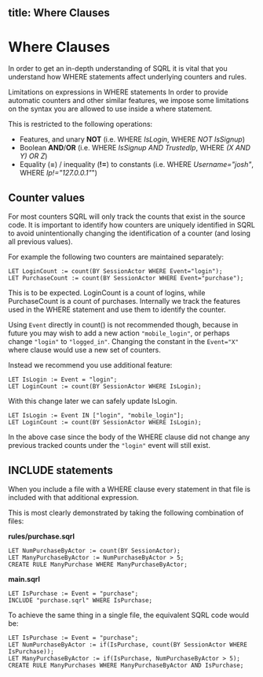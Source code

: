 ## title: Where Clauses

# Where Clauses

In order to get an in-depth understanding of SQRL it is vital that you understand how WHERE statements affect underlying counters and rules.

Limitations on expressions in WHERE statements
In order to provide automatic counters and other similar features, we impose some limitations on the syntax you are allowed to use inside a where statement.

This is restricted to the following operations:

- Features, and unary **NOT** (i.e. WHERE _IsLogin_, WHERE _NOT IsSignup_)
- Boolean **AND**/**OR** (i.e. WHERE _IsSignup AND TrustedIp_, WHERE _(X AND Y) OR Z_)
- Equality (**=**) / inequality (**!=**) to constants (i.e. WHERE _Username="josh"_, WHERE _Ip!="127.0.0.1"_")

## Counter values

For most counters SQRL will only track the counts that exist in the source code. It is important to identify how counters are uniquely identified in SQRL to avoid unintentionally changing the identification of a counter (and losing all previous values).

For example the following two counters are maintained separately:

```
LET LoginCount := count(BY SessionActor WHERE Event="login");
LET PurchaseCount := count(BY SessionActor WHERE Event="purchase");
```

This is to be expected. LoginCount is a count of logins, while PurchaseCount is a count of purchases. Internally we track the features used in the WHERE statement and use them to identify the counter.

Using `Event` directly in count() is not recommended though, because in future you may wish to add a new action `"mobile_login"`, or perhaps change `"login"` to `"logged_in"`. Changing the constant in the `Event="X"` where clause would use a new set of counters.

Instead we recommend you use additional feature:

```
LET IsLogin := Event = "login";
LET LoginCount := count(BY SessionActor WHERE IsLogin);
```

With this change later we can safely update IsLogin.

```
LET IsLogin := Event IN ["login", "mobile_login"];
LET LoginCount := count(BY SessionActor WHERE IsLogin);
```

In the above case since the body of the WHERE clause did not change any previous tracked counts under the `"login"` event will still exist.

## INCLUDE statements

When you include a file with a WHERE clause every statement in that file is included with that additional expression.

This is most clearly demonstrated by taking the following combination of files:

**rules/purchase.sqrl**

```
LET NumPurchaseByActor := count(BY SessionActor);
LET ManyPurchaseByActor := NumPurchaseByActor > 5;
CREATE RULE ManyPurchase WHERE ManyPurchaseByActor;
```

**main.sqrl**

```
LET IsPurchase := Event = "purchase";
INCLUDE "purchase.sqrl" WHERE IsPurchase;
```

To achieve the same thing in a single file, the equivalent SQRL code would be:

```
LET IsPurchase := Event = "purchase";
LET NumPurchaseByActor := if(IsPurchase, count(BY SessionActor WHERE IsPurchase));
LET ManyPurchaseByActor := if(IsPurchase, NumPurchaseByActor > 5);
CREATE RULE ManyPurchases WHERE ManyPurchaseByActor AND IsPurchase;
```
